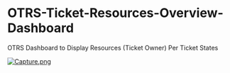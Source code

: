 # OTRS-Ticket-Resources-Overview-Dashboard
OTRS Dashboard to Display Resources (Ticket Owner) Per Ticket States

[![Capture.png](https://i.postimg.cc/gkhGn08m/Capture.png)](https://postimg.cc/gnGC7mgT)  

